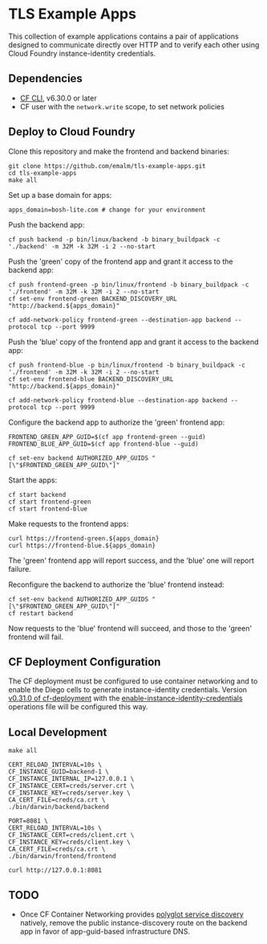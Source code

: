 # TLS Example Apps

This collection of example applications contains a pair of applications designed to communicate directly over HTTP and to verify each other using Cloud Foundry instance-identity credentials.


## Dependencies

- [CF CLI](https://github.com/cloudfoundry/cli/releases), v6.30.0 or later
- CF user with the `network.write` scope, to set network policies


## Deploy to Cloud Foundry

Clone this repository and make the frontend and backend binaries:

```
git clone https://github.com/emalm/tls-example-apps.git
cd tls-example-apps
make all
```

Set up a base domain for apps:

```
apps_domain=bosh-lite.com # change for your environment
```

Push the backend app:

```
cf push backend -p bin/linux/backend -b binary_buildpack -c './backend' -m 32M -k 32M -i 2 --no-start
```

Push the 'green' copy of the frontend app and grant it access to the backend app:

```
cf push frontend-green -p bin/linux/frontend -b binary_buildpack -c './frontend' -m 32M -k 32M -i 2 --no-start
cf set-env frontend-green BACKEND_DISCOVERY_URL "http://backend.${apps_domain}"

cf add-network-policy frontend-green --destination-app backend --protocol tcp --port 9999
```

Push the 'blue' copy of the frontend app and grant it access to the backend app:

```
cf push frontend-blue -p bin/linux/frontend -b binary_buildpack -c './frontend' -m 32M -k 32M -i 2 --no-start
cf set-env frontend-blue BACKEND_DISCOVERY_URL "http://backend.${apps_domain}"

cf add-network-policy frontend-blue --destination-app backend --protocol tcp --port 9999
```

Configure the backend app to authorize the 'green' frontend app:

```
FRONTEND_GREEN_APP_GUID=$(cf app frontend-green --guid)
FRONTEND_BLUE_APP_GUID=$(cf app frontend-blue --guid)

cf set-env backend AUTHORIZED_APP_GUIDS "[\"$FRONTEND_GREEN_APP_GUID\"]"
```

Start the apps:

```
cf start backend
cf start frontend-green
cf start frontend-blue
```

Make requests to the frontend apps:

```
curl https://frontend-green.${apps_domain}
curl https://frontend-blue.${apps_domain}
```

The 'green' frontend app will report success, and the 'blue' one will report failure.

Reconfigure the backend to authorize the 'blue' frontend instead:

```
cf set-env backend AUTHORIZED_APP_GUIDS "[\"$FRONTEND_GREEN_APP_GUID\"]"
cf restart backend
```

Now requests to the 'blue' frontend will succeed, and those to the 'green' frontend will fail.


## CF Deployment Configuration

The CF deployment must be configured to use container networking and to enable the Diego cells to generate instance-identity credentials. Version [v0.31.0 of cf-deployment](https://github.com/cloudfoundry/cf-deployment/tree/v0.31.0) with the [enable-instance-identity-credentials](https://github.com/cloudfoundry/cf-deployment/blob/v0.31.0/operations/experimental/enable-instance-identity-credentials.yml) operations file will be configured this way.


## Local Development

```
make all

CERT_RELOAD_INTERVAL=10s \
CF_INSTANCE_GUID=backend-1 \
CF_INSTANCE_INTERNAL_IP=127.0.0.1 \
CF_INSTANCE_CERT=creds/server.crt \
CF_INSTANCE_KEY=creds/server.key \
CA_CERT_FILE=creds/ca.crt \
./bin/darwin/backend/backend

PORT=8081 \
CERT_RELOAD_INTERVAL=10s \
CF_INSTANCE_CERT=creds/client.crt \
CF_INSTANCE_KEY=creds/client.key \
CA_CERT_FILE=creds/ca.crt \
./bin/darwin/frontend/frontend

curl http://127.0.0.1:8081
```

## TODO

- Once CF Container Networking provides [polyglot service discovery](https://docs.google.com/document/d/1Kix6QzXn8Q2Rbgdl97S4E6xsHUTSfKUQJKrBv7JzAVc/edit) natively, remove the public instance-discovery route on the backend app in favor of app-guid-based infrastructure DNS.

